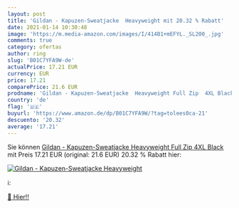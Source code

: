 ```yaml
---
layout: post
title: 'Gildan - Kapuzen-Sweatjacke  Heavyweight mit 20.32 % Rabatt'
date: 2021-01-14 10:30:48
image: 'https://m.media-amazon.com/images/I/414B1+mEFYL._SL200_.jpg'
comments: true
category: ofertas
author: ring
slug: 'B01C7YFA9W-de'
actualPrice: 17.21 EUR
currency: EUR
price: 17.21
comparePrice: 21.6 EUR
prodname: 'Gildan - Kapuzen-Sweatjacke  Heavyweight Full Zip  4XL Black'
country: 'de'
flag: '🇩🇪'
buyurl: 'https://www.amazon.de/dp/B01C7YFA9W/?tag=tolees0ca-21'
descuento: '20.32'
average: '17.21'
---
```


Sie können [Gildan - Kapuzen-Sweatjacke  Heavyweight Full Zip  4XL Black](https://www.amazon.de/dp/B01C7YFA9W/?tag=tolees0ca-21) mit Preis 17.21 EUR (original: 21.6 EUR) 20.32 % Rabatt hier:

[![Gildan - Kapuzen-Sweatjacke  Heavyweight](https://m.media-amazon.com/images/I/414B1+mEFYL._SL200_.jpg)](https://www.amazon.de/dp/B01C7YFA9W/?tag=tolees0ca-21)

ℹ️:


[🛒 Hier!!](https://www.amazon.de/dp/B01C7YFA9W/?tag=tolees0ca-21)
